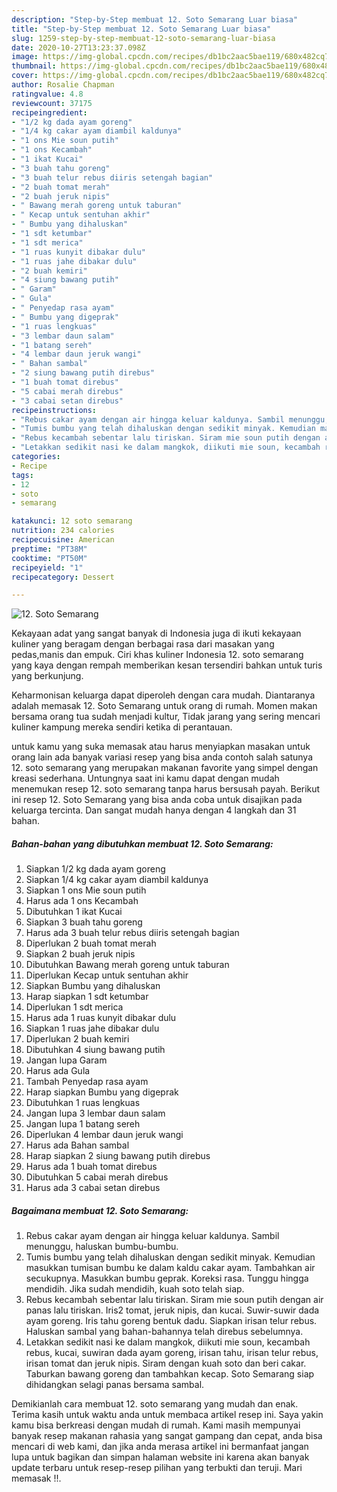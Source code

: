 ```yaml
---
description: "Step-by-Step membuat 12. Soto Semarang Luar biasa"
title: "Step-by-Step membuat 12. Soto Semarang Luar biasa"
slug: 1259-step-by-step-membuat-12-soto-semarang-luar-biasa
date: 2020-10-27T13:23:37.098Z
image: https://img-global.cpcdn.com/recipes/db1bc2aac5bae119/680x482cq70/12-soto-semarang-foto-resep-utama.jpg
thumbnail: https://img-global.cpcdn.com/recipes/db1bc2aac5bae119/680x482cq70/12-soto-semarang-foto-resep-utama.jpg
cover: https://img-global.cpcdn.com/recipes/db1bc2aac5bae119/680x482cq70/12-soto-semarang-foto-resep-utama.jpg
author: Rosalie Chapman
ratingvalue: 4.8
reviewcount: 37175
recipeingredient:
- "1/2 kg dada ayam goreng"
- "1/4 kg cakar ayam diambil kaldunya"
- "1 ons Mie soun putih"
- "1 ons Kecambah"
- "1 ikat Kucai"
- "3 buah tahu goreng"
- "3 buah telur rebus diiris setengah bagian"
- "2 buah tomat merah"
- "2 buah jeruk nipis"
- " Bawang merah goreng untuk taburan"
- " Kecap untuk sentuhan akhir"
- " Bumbu yang dihaluskan"
- "1 sdt ketumbar"
- "1 sdt merica"
- "1 ruas kunyit dibakar dulu"
- "1 ruas jahe dibakar dulu"
- "2 buah kemiri"
- "4 siung bawang putih"
- " Garam"
- " Gula"
- " Penyedap rasa ayam"
- " Bumbu yang digeprak"
- "1 ruas lengkuas"
- "3 lembar daun salam"
- "1 batang sereh"
- "4 lembar daun jeruk wangi"
- " Bahan sambal"
- "2 siung bawang putih direbus"
- "1 buah tomat direbus"
- "5 cabai merah direbus"
- "3 cabai setan direbus"
recipeinstructions:
- "Rebus cakar ayam dengan air hingga keluar kaldunya. Sambil menunggu, haluskan bumbu-bumbu."
- "Tumis bumbu yang telah dihaluskan dengan sedikit minyak. Kemudian masukkan tumisan bumbu ke dalam kaldu cakar ayam. Tambahkan air secukupnya. Masukkan bumbu geprak. Koreksi rasa. Tunggu hingga mendidih. Jika sudah mendidih, kuah soto telah siap."
- "Rebus kecambah sebentar lalu tiriskan. Siram mie soun putih dengan air panas lalu tiriskan. Iris2 tomat, jeruk nipis, dan kucai. Suwir-suwir dada ayam goreng. Iris tahu goreng bentuk dadu. Siapkan irisan telur rebus. Haluskan sambal yang bahan-bahannya telah direbus sebelumnya."
- "Letakkan sedikit nasi ke dalam mangkok, diikuti mie soun, kecambah rebus, kucai, suwiran dada ayam goreng, irisan tahu, irisan telur rebus, irisan tomat dan jeruk nipis. Siram dengan kuah soto dan beri cakar. Taburkan bawang goreng dan tambahkan kecap. Soto Semarang siap dihidangkan selagi panas bersama sambal."
categories:
- Recipe
tags:
- 12
- soto
- semarang

katakunci: 12 soto semarang 
nutrition: 234 calories
recipecuisine: American
preptime: "PT38M"
cooktime: "PT50M"
recipeyield: "1"
recipecategory: Dessert

---
```



![12. Soto Semarang](https://img-global.cpcdn.com/recipes/db1bc2aac5bae119/680x482cq70/12-soto-semarang-foto-resep-utama.jpg)

Kekayaan adat yang sangat banyak di Indonesia juga di ikuti kekayaan kuliner yang beragam dengan berbagai rasa dari masakan yang pedas,manis dan empuk. Ciri khas kuliner Indonesia 12. soto semarang yang kaya dengan rempah memberikan kesan tersendiri bahkan untuk turis yang berkunjung.




Keharmonisan keluarga dapat diperoleh dengan cara mudah. Diantaranya adalah memasak 12. Soto Semarang untuk orang di rumah. Momen makan bersama orang tua sudah menjadi kultur, Tidak jarang yang sering mencari kuliner kampung mereka sendiri ketika di perantauan.

untuk kamu yang suka memasak atau harus menyiapkan masakan untuk orang lain ada banyak variasi resep yang bisa anda contoh salah satunya 12. soto semarang yang merupakan makanan favorite yang simpel dengan kreasi sederhana. Untungnya saat ini kamu dapat dengan mudah menemukan resep 12. soto semarang tanpa harus bersusah payah.
Berikut ini resep 12. Soto Semarang yang bisa anda coba untuk disajikan pada keluarga tercinta. Dan sangat mudah hanya dengan 4 langkah dan 31 bahan.


<!--inarticleads1-->

##### Bahan-bahan yang dibutuhkan membuat 12. Soto Semarang:

1. Siapkan 1/2 kg dada ayam goreng
1. Siapkan 1/4 kg cakar ayam diambil kaldunya
1. Siapkan 1 ons Mie soun putih
1. Harus ada 1 ons Kecambah
1. Dibutuhkan 1 ikat Kucai
1. Siapkan 3 buah tahu goreng
1. Harus ada 3 buah telur rebus diiris setengah bagian
1. Diperlukan 2 buah tomat merah
1. Siapkan 2 buah jeruk nipis
1. Dibutuhkan  Bawang merah goreng untuk taburan
1. Diperlukan  Kecap untuk sentuhan akhir
1. Siapkan  Bumbu yang dihaluskan
1. Harap siapkan 1 sdt ketumbar
1. Diperlukan 1 sdt merica
1. Harus ada 1 ruas kunyit dibakar dulu
1. Siapkan 1 ruas jahe dibakar dulu
1. Diperlukan 2 buah kemiri
1. Dibutuhkan 4 siung bawang putih
1. Jangan lupa  Garam
1. Harus ada  Gula
1. Tambah  Penyedap rasa ayam
1. Harap siapkan  Bumbu yang digeprak
1. Dibutuhkan 1 ruas lengkuas
1. Jangan lupa 3 lembar daun salam
1. Jangan lupa 1 batang sereh
1. Diperlukan 4 lembar daun jeruk wangi
1. Harus ada  Bahan sambal
1. Harap siapkan 2 siung bawang putih direbus
1. Harus ada 1 buah tomat direbus
1. Dibutuhkan 5 cabai merah direbus
1. Harus ada 3 cabai setan direbus




<!--inarticleads2-->

##### Bagaimana membuat  12. Soto Semarang:

1. Rebus cakar ayam dengan air hingga keluar kaldunya. Sambil menunggu, haluskan bumbu-bumbu.
1. Tumis bumbu yang telah dihaluskan dengan sedikit minyak. Kemudian masukkan tumisan bumbu ke dalam kaldu cakar ayam. Tambahkan air secukupnya. Masukkan bumbu geprak. Koreksi rasa. Tunggu hingga mendidih. Jika sudah mendidih, kuah soto telah siap.
1. Rebus kecambah sebentar lalu tiriskan. Siram mie soun putih dengan air panas lalu tiriskan. Iris2 tomat, jeruk nipis, dan kucai. Suwir-suwir dada ayam goreng. Iris tahu goreng bentuk dadu. Siapkan irisan telur rebus. Haluskan sambal yang bahan-bahannya telah direbus sebelumnya.
1. Letakkan sedikit nasi ke dalam mangkok, diikuti mie soun, kecambah rebus, kucai, suwiran dada ayam goreng, irisan tahu, irisan telur rebus, irisan tomat dan jeruk nipis. Siram dengan kuah soto dan beri cakar. Taburkan bawang goreng dan tambahkan kecap. Soto Semarang siap dihidangkan selagi panas bersama sambal.




Demikianlah cara membuat 12. soto semarang yang mudah dan enak. Terima kasih untuk waktu anda untuk membaca artikel resep ini. Saya yakin kamu bisa berkreasi dengan mudah di rumah. Kami masih mempunyai banyak resep makanan rahasia yang sangat gampang dan cepat, anda bisa mencari di web kami, dan jika anda merasa artikel ini bermanfaat jangan lupa untuk bagikan dan simpan halaman website ini karena akan banyak update terbaru untuk resep-resep pilihan yang terbukti dan teruji. Mari memasak !!. 
